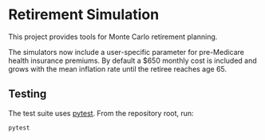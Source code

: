 # Retirement Simulation

This project provides tools for Monte Carlo retirement planning.

The simulators now include a user-specific parameter for pre-Medicare health
insurance premiums. By default a $650 monthly cost is included and grows with
the mean inflation rate until the retiree reaches age 65.

## Testing

The test suite uses [pytest](https://pytest.org/). From the repository root, run:

```bash
pytest
```
